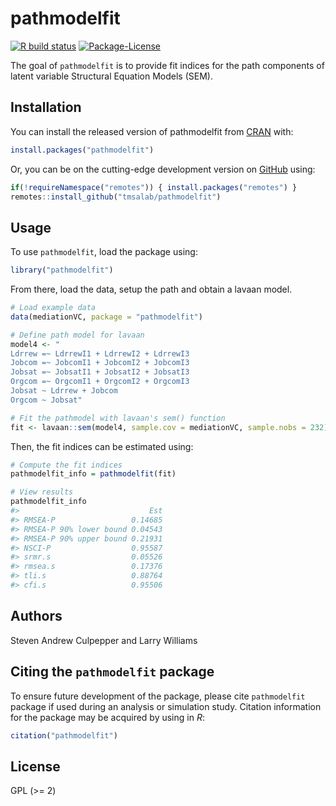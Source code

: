 
<!-- README.md is generated from README.Rmd. Please edit that file -->

# pathmodelfit

<!-- badges: start -->

[![R build
status](https://github.com/tmsalab/pathmodelfit/workflows/R-CMD-check/badge.svg)](https://github.com/tmsalab/pathmodelfit/actions)
[![Package-License](http://img.shields.io/badge/license-GPL%20\(%3E=2\)-brightgreen.svg?style=flat)](http://www.gnu.org/licenses/gpl-2.0.html)
<!-- badges: end -->

The goal of `pathmodelfit` is to provide fit indices for the path
components of latent variable Structural Equation Models (SEM).

## Installation

You can install the released version of pathmodelfit from
[CRAN](https://CRAN.R-project.org) with:

``` r
install.packages("pathmodelfit")
```

Or, you can be on the cutting-edge development version on
[GitHub](https://github.com/) using:

``` r
if(!requireNamespace("remotes")) { install.packages("remotes") }
remotes::install_github("tmsalab/pathmodelfit")
```

## Usage

To use `pathmodelfit`, load the package using:

``` r
library("pathmodelfit")
```

From there, load the data, setup the path and obtain a lavaan model.

``` r
# Load example data
data(mediationVC, package = "pathmodelfit")

# Define path model for lavaan
model4 <- "
Ldrrew =~ LdrrewI1 + LdrrewI2 + LdrrewI3
Jobcom =~ JobcomI1 + JobcomI2 + JobcomI3
Jobsat =~ JobsatI1 + JobsatI2 + JobsatI3
Orgcom =~ OrgcomI1 + OrgcomI2 + OrgcomI3
Jobsat ~ Ldrrew + Jobcom
Orgcom ~ Jobsat"

# Fit the pathmodel with lavaan's sem() function
fit <- lavaan::sem(model4, sample.cov = mediationVC, sample.nobs = 232)
```

Then, the fit indices can be estimated using:

``` r
# Compute the fit indices
pathmodelfit_info = pathmodelfit(fit)

# View results
pathmodelfit_info
#>                             Est
#> RMSEA-P                 0.14685
#> RMSEA-P 90% lower bound 0.04543
#> RMSEA-P 90% upper bound 0.21931
#> NSCI-P                  0.95587
#> srmr.s                  0.05526
#> rmsea.s                 0.17376
#> tli.s                   0.88764
#> cfi.s                   0.95506
```

## Authors

Steven Andrew Culpepper and Larry Williams

## Citing the `pathmodelfit` package

To ensure future development of the package, please cite `pathmodelfit`
package if used during an analysis or simulation study. Citation
information for the package may be acquired by using in *R*:

``` r
citation("pathmodelfit")
```

## License

GPL (\>= 2)
